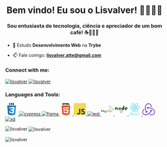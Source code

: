 <h1 align="center">Bem vindo! Eu sou o Lisvalver! ✌🏻🧔🏻</h1>
<h3 align="center">Sou entusiasta de tecnologia, ciência e apreciador de um bom café! ☕👨🏻‍💻</h3>

- 🌱 Estudo **Desenvolvimento Web** na **Trybe**

- 📫 Fale comigo: **lisvalver.atte@gmail.com**

<h3 align="left">Connect with me:</h3>
<p align="left">
<a href="https://linkedin.com/in/lisvalver" target="blank"><img align="center" src="https://cdn.jsdelivr.net/npm/simple-icons@3.0.1/icons/linkedin.svg" alt="lisvalver" height="30" width="40" /></a>
<a href="https://instagram.com/lisvalver" target="blank"><img align="center" src="https://cdn.jsdelivr.net/npm/simple-icons@3.0.1/icons/instagram.svg" alt="lisvalver" height="30" width="40" /></a>
</p>

<h3 align="left">Languages and Tools:</h3>
<p align="left"> <a href="https://www.w3schools.com/css/" target="_blank"> <img src="https://raw.githubusercontent.com/devicons/devicon/master/icons/css3/css3-original-wordmark.svg" alt="css3" width="40" height="40"/> </a> <a href="https://www.cypress.io" target="_blank"> <img src="https://raw.githubusercontent.com/simple-icons/simple-icons/6e46ec1fc23b60c8fd0d2f2ff46db82e16dbd75f/icons/cypress.svg" alt="cypress" width="40" height="40"/> </a> <a href="https://www.figma.com/" target="_blank"> <img src="https://www.vectorlogo.zone/logos/figma/figma-icon.svg" alt="figma" width="40" height="40"/> </a> <a href="https://www.w3.org/html/" target="_blank"> <img src="https://raw.githubusercontent.com/devicons/devicon/master/icons/html5/html5-original-wordmark.svg" alt="html5" width="40" height="40"/> </a> <a href="https://developer.mozilla.org/en-US/docs/Web/JavaScript" target="_blank"> <img src="https://raw.githubusercontent.com/devicons/devicon/master/icons/javascript/javascript-original.svg" alt="javascript" width="40" height="40"/> </a> <a href="https://jestjs.io" target="_blank"> <img src="https://www.vectorlogo.zone/logos/jestjsio/jestjsio-icon.svg" alt="jest" width="40" height="40"/> </a> <a href="https://www.mysql.com/" target="_blank"> <img src="https://raw.githubusercontent.com/devicons/devicon/master/icons/mysql/mysql-original-wordmark.svg" alt="mysql" width="40" height="40"/> </a> <a href="https://nodejs.org" target="_blank"> <img src="https://raw.githubusercontent.com/devicons/devicon/master/icons/nodejs/nodejs-original-wordmark.svg" alt="nodejs" width="40" height="40"/> </a> <a href="https://reactjs.org/" target="_blank"> <img src="https://raw.githubusercontent.com/devicons/devicon/master/icons/react/react-original-wordmark.svg" alt="react" width="40" height="40"/> </a> <a href="https://redux.js.org" target="_blank"> <img src="https://raw.githubusercontent.com/devicons/devicon/master/icons/redux/redux-original.svg" alt="redux" width="40" height="40"/> </a> <a href="https://www.adobe.com/products/xd.html" target="_blank"> <img src="https://cdn.worldvectorlogo.com/logos/adobe-xd.svg" alt="xd" width="40" height="40"/> </a> </p>

<p><img align="left" src="https://github-readme-stats.vercel.app/api/top-langs?username=lisvalver&show_icons=true&locale=en&layout=compact" alt="lisvalver" /></p>

<p>&nbsp;<img align="center" src="https://github-readme-stats.vercel.app/api?username=lisvalver&show_icons=true&locale=en" alt="lisvalver" /></p>

<p><img align="center" src="https://github-readme-streak-stats.herokuapp.com/?user=lisvalver&" alt="lisvalver" /></p>
